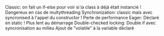 Classic: on fait un if-else pour voir si la class à déjà était instancié
    ! Dangereux en cas de multythreading
Synchronization: classic mais avec syncronised à l'appel du constructor
    ! Perte de performance
Eager: Déclaré en static 
    ! Plus lent au démarrage
Double-checked locking: Double if avec syncronisation au milieu
    Ajout de "volatile" à la variable déclaré